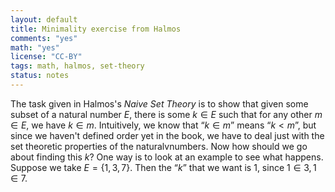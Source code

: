 ```yaml
---
layout: default
title: Minimality exercise from Halmos
comments: "yes"
math: "yes"
license: "CC-BY"
tags: math, halmos, set-theory
status: notes
---
```


The task given in Halmos's *Naive Set Theory* is to show that given some
subset of a natural number $E$, there is some $k\in E$ such that
for any other $m\in E$, we have $k\in m$.  Intuitively, we know
that “$k\in m$” means “$k < m$”, but since we haven't defined
order yet in the book, we have to deal just with the set theoretic
properties of the naturalvnumbers.  Now how should we go about finding
this $k$?  One way is to look at an example to see what happens.
Suppose we take $E = \{1,3,7\}$.  Then the “$k$” that we want
is $1$, since $1\in 3, 1\in 7$. 

